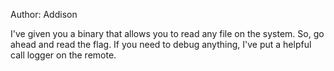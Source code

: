 Author: Addison

I've given you a binary that allows you to read any file on the system. So, go ahead and read the flag. If you need to debug anything, I've put a helpful call logger on the remote.
